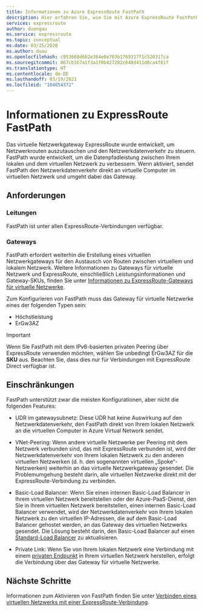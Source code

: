 ```yaml
---
title: Informationen zu Azure ExpressRoute FastPath
description: Hier erfahren Sie, wie Sie mit Azure ExpressRoute FastPath Netzwerkdatenverkehr senden, indem Sie das Gateway umgehen.
services: expressroute
author: duongau
ms.service: expressroute
ms.topic: conceptual
ms.date: 03/25/2020
ms.author: duau
ms.openlocfilehash: c953668d6b2e364e6e703b1769317f1c520317ca
ms.sourcegitcommit: 867cb1b7a1f3a1f0b427282c648d411d0ca4f81f
ms.translationtype: HT
ms.contentlocale: de-DE
ms.lasthandoff: 03/19/2021
ms.locfileid: "104654372"
---
```

# <a name="about-expressroute-fastpath"></a>Informationen zu ExpressRoute FastPath

Das virtuelle Netzwerkgateway ExpressRoute wurde entwickelt, um Netzwerkrouten auszutauschen und den Netzwerkdatenverkehr zu steuern. FastPath wurde entwickelt, um die Datenpfadleistung zwischen Ihrem lokalen und dem virtuellen Netzwerk zu verbessern. Wenn aktiviert, sendet FastPath den Netzwerkdatenverkehr direkt an virtuelle Computer im virtuellen Netzwerk und umgeht dabei das Gateway.

## <a name="requirements"></a>Anforderungen

### <a name="circuits"></a>Leitungen

FastPath ist unter allen ExpressRoute-Verbindungen verfügbar.

### <a name="gateways"></a>Gateways

FastPath erfordert weiterhin die Erstellung eines virtuellen Netzwerkgateways für den Austausch von Routen zwischen virtuellem und lokalem Netzwerk. Weitere Informationen zu Gateways für virtuelle Netzwerk und ExpressRoute, einschließlich Leistungsinformationen und Gateway-SKUs, finden Sie unter [Informationen zu ExpressRoute-Gateways für virtuelle Netzwerke](expressroute-about-virtual-network-gateways.md).

Zum Konfigurieren von FastPath muss das Gateway für virtuelle Netzwerke eines der folgenden Typen sein:

* Höchstleistung
* ErGw3AZ

> [!IMPORTANT]
> Wenn Sie FastPath mit dem IPv6-basierten privaten Peering über ExpressRoute verwenden möchten, wählen Sie unbedingt ErGw3AZ für die **SKU** aus. Beachten Sie, dass dies nur für Verbindungen mit ExpressRoute Direct verfügbar ist.
> 
>

## <a name="limitations"></a>Einschränkungen

FastPath unterstützt zwar die meisten Konfigurationen, aber nicht die folgenden Features:

* UDR im gatewaysubnetz: Diese UDR hat keine Auswirkung auf den Netzwerkdatenverkehr, den FastPath direkt von Ihrem lokalen Netzwerk an die virtuellen Computer in Azure Virtual Network sendet. 

* VNet-Peering: Wenn andere virtuelle Netzwerke per Peering mit dem Netzwerk verbunden sind, das mit ExpressRoute verbunden ist, wird der Netzwerkdatenverkehr von Ihrem lokalen Netzwerk zu den anderen virtuellen Netzwerken (d. h. den sogenannten virtuellen „Spoke“-Netzwerken) weiterhin an das virtuelle Netzwerkgateway gesendet. Die Problemumgehung besteht darin, alle virtuellen Netzwerke direkt mit der ExpressRoute-Verbindung zu verbinden.

* Basic-Load Balancer: Wenn Sie einen internen Basic-Load Balancer in Ihrem virtuellen Netzwerk bereitstellen oder der Azure-PaaS-Dienst, den Sie in Ihrem virtuellen Netzwerk bereitstellen, einen internen Basic-Load Balancer verwendet, wird der Netzwerkdatenverkehr von Ihrem lokalen Netzwerk zu den virtuellen IP-Adressen, die auf dem Basic-Load Balancer gehostet werden, an das Gateway des virtuellen Netzwerks gesendet. Die Lösung besteht darin, den Basic-Load Balancer auf einen [Standard-Load Balancer](../load-balancer/load-balancer-overview.md) zu aktualisieren.

* Private Link: Wenn Sie von Ihrem lokalen Netzwerk eine Verbindung mit einem [privaten Endpunkt](../private-link/private-link-overview.md) in Ihrem virtuellen Netzwerk herstellen, erfolgt die Verbindung über das Gateway für virtuelle Netzwerke.
 
## <a name="next-steps"></a>Nächste Schritte

Informationen zum Aktivieren von FastPath finden Sie unter [Verbinden eines virtuellen Netzwerks mit einer ExpressRoute-Verbindung](expressroute-howto-linkvnet-arm.md#configure-expressroute-fastpath).
